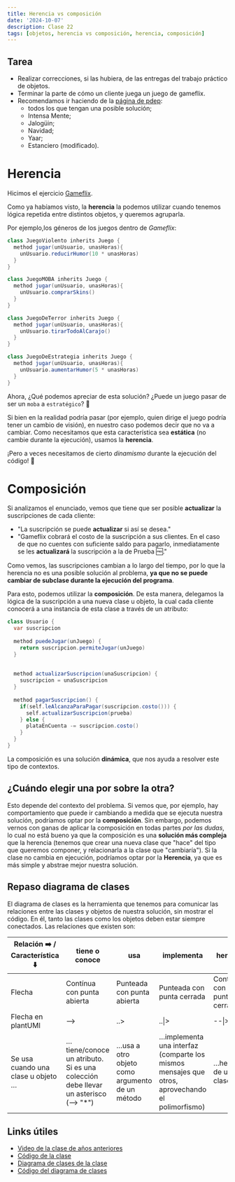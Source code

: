 ```yaml
---
title: Herencia vs composición
date: '2024-10-07'
description: Clase 22
tags: [objetos, herencia vs composición, herencia, composición]
---
```


## Tarea

- Realizar correcciones, si las hubiera, de las entregas del trabajo práctico de objetos.
- Terminar la parte de cómo un cliente juega un juego de gameflix.
- Recomendamos ir haciendo de la [página de pdep](https://www.pdep.com.ar/material/parciales):
  - todos los que tengan una posible solución;
  - Intensa Mente;
  - Jalogüin;
  - Navidad;
  - Yaar;
  - Estanciero (modificado).

# Herencia

Hicimos el ejercicio [Gameflix](https://docs.google.com/document/d/18JRl-6X4FTc1mGOPYvX8ooIYTaRi02YeJoeBtp6vjDs/edit).

Como ya habíamos visto, la **herencia** la podemos utilizar cuando tenemos lógica repetida entre distintos objetos, y queremos agruparla.

Por ejemplo,los géneros de los juegos dentro de *Gameflix*:

```java
class JuegoViolento inherits Juego {
  method jugar(unUsuario, unasHoras){
    unUsuario.reducirHumor(10 * unasHoras)
  }
}

class JuegoMOBA inherits Juego {
  method jugar(unUsuario, unasHoras){
    unUsuario.comprarSkins()
  }
}

class JuegoDeTerror inherits Juego {
  method jugar(unUsuario, unasHoras){
    unUsuario.tirarTodoAlCarajo()
  }
}

class JuegoDeEstrategia inherits Juego {
  method jugar(unUsuario, unasHoras){
    unUsuario.aumentarHumor(5 * unasHoras)
  }
}
```

Ahora, ¿Qué podemos apreciar de esta solución? ¿Puede un juego pasar de ser un `moba` a `estratégico`? 🤔

Si bien en la realidad podría pasar (por ejemplo, quien dirige el juego podría tener un cambio de visión), en nuestro caso podemos decir que no va a cambiar. Como necesitamos que esta característica sea **estática** (no cambie durante la ejecución), usamos la **herencia**. 

¡Pero a veces necesitamos de cierto _dinamismo_ durante la ejecución del código! 🔁

# Composición

Si analizamos el enunciado, vemos que tiene que ser posible **actualizar** la suscripciones de cada cliente: 

- "La suscripción se puede **actualizar** si así se desea."
- "Gameflix cobrará el costo de la suscripción a sus clientes. En el caso de que no cuentes con suficiente saldo para pagarlo, inmediatamente se les **actualizará** la suscripción a la de Prueba 🆓."

Como vemos, las suscripciones cambian a lo largo del tiempo, por lo que la herencia no es una posible solución al problema, **ya que no se puede cambiar de subclase durante la ejecución del programa**.

Para esto, podemos utilizar la **composición**. De esta manera, delegamos la lógica de la suscripción a una nueva clase u objeto, la cual cada cliente conocerá a una instancia de esta clase a través de un atributo:

```java
class Usuario {
  var suscripcion
  
  method puedeJugar(unJuego) {
    return suscripcion.permiteJugar(unJuego)
  }
  
  
  method actualizarSuscripcion(unaSuscripcion) {
    suscripcion = unaSuscripcion
  }
  
  method pagarSuscripcion() {
    if(self.leAlcanzaParaPagar(suscripcion.costo())) {
      self.actualizarSuscripcion(prueba)
    } else {
      plataEnCuenta -= suscripcion.costo()
    }
  }
}
```
La composición es una solución **dinámica**, que nos ayuda a resolver este tipo de contextos.

## ¿Cuándo elegir una por sobre la otra?

Esto depende del contexto del problema. Si vemos que, por ejemplo, hay comportamiento que puede ir cambiando a medida que se ejecuta nuestra solución, podríamos optar por la **composición**. 
Sin embargo, podemos vernos con ganas de aplicar la composición en todas partes *por las dudas*, lo cual no está bueno ya que la composición es una **solución más compleja** que la herencia (tenemos que crear una nueva clase que "hace" del tipo que queremos componer, y relacionarla a la clase que "cambiaría"). Si la clase no cambia en ejecución, podríamos optar por la **Herencia**, ya que es más simple y abstrae mejor nuestra solución.

## Repaso diagrama de clases

El diagrama de clases es la herramienta que tenemos para comunicar las relaciones entre las clases y objetos de nuestra solución, sin mostrar el código. En él, tanto las clases como los objetos deben estar siempre conectados. Las relaciones que existen son:

| Relación ➡️ / Característica ⬇️ | tiene o conoce | usa | implementa | hereda |
|----------|----------|----------|----------|----------|
| Flecha    | Contínua con punta abierta   | Punteada con punta abierta   | Punteada con punta cerrada   | Contínua con punta cerrada  |
| Flecha en plantUMl    | -->   | ..>   | ..\|\>  | --\|\> |
| Se usa cuando una clase u objeto …    |  …tiene/conoce un atributo. Si es una colección debe llevar un asterisco (--> "*")  | …usa a otro objeto como argumento de un método  | …implementa una interfaz (comparte los mismos mensajes que otros, aprovechando el polimorfismo) | …hereda de una clase  |

## Links útiles

- [Video de la clase de años anteriores](https://drive.google.com/file/d/18qvrP2XBGfK10Cu0vl5QHff2Q8wpHJj7/view)
- [Código de la clase](https://github.com/pdep-lunes/pdep-clases-2024/tree/main/Objetos/Clase07/src)
- [Diagrama de clases de la clase](https://github.com/pdep-lunes/pdep-clases-2024/blob/main/Objetos/Clase07/diagrama.plantuml)
- [Código del diagrama de clases](https://github.com/pdep-lunes/pdep-clases-2024/blob/main/Objetos/Clase07/diagrama.png) 


